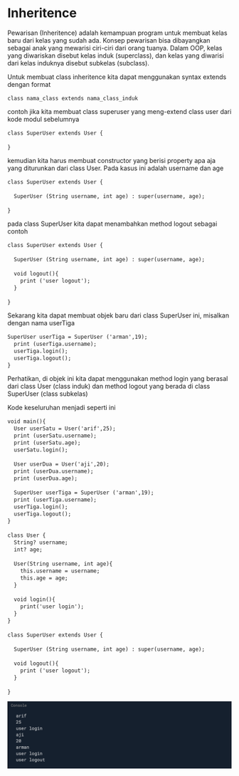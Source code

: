 # Inheritence

Pewarisan \(Inheritence\) adalah kemampuan program untuk membuat kelas baru dari kelas yang sudah ada. Konsep pewarisan bisa dibayangkan sebagai anak yang mewarisi ciri-ciri dari orang tuanya. Dalam OOP, kelas yang diwariskan disebut kelas induk \(superclass\), dan kelas yang diwarisi dari kelas induknya disebut subkelas \(subclass\).

Untuk membuat class inheritence kita dapat menggunakan syntax extends dengan format

```text
class nama_class extends nama_class_induk
```

contoh jika kita membuat class superuser yang meng-extend class user dari kode modul sebelumnya

```text
class SuperUser extends User {
  
}
```

 kemudian kita harus membuat constructor yang berisi property apa aja yang diturunkan dari class User. Pada kasus ini adalah username dan age

```text
class SuperUser extends User {
  
  SuperUser (String username, int age) : super(username, age);
   
}
```

pada class SuperUser kita dapat menambahkan method logout sebagai contoh 

```text
class SuperUser extends User {
  
  SuperUser (String username, int age) : super(username, age);
  
  void logout(){
    print ('user logout');
  }
   
}
```

Sekarang kita dapat membuat objek baru dari class SuperUser ini, misalkan dengan nama userTiga

```text
SuperUser userTiga = SuperUser ('arman',19);
  print (userTiga.username);
  userTiga.login();
  userTiga.logout();
}
```

Perhatikan, di objek ini kita dapat menggunakan method login yang berasal dari class User \(class induk\) dan method logout yang berada di class SuperUser \(class subkelas\)

Kode keseluruhan menjadi seperti ini

```text
void main(){
  User userSatu = User('arif',25);
  print (userSatu.username);
  print (userSatu.age);
  userSatu.login();
  
  User userDua = User('aji',20);
  print (userDua.username);
  print (userDua.age);
  
  SuperUser userTiga = SuperUser ('arman',19);
  print (userTiga.username);
  userTiga.login();
  userTiga.logout();
}

class User {
  String? username;
  int? age;
  
  User(String username, int age){
    this.username = username;
    this.age = age;
  }
  
  void login(){
    print('user login');
  }
}

class SuperUser extends User {
  
  SuperUser (String username, int age) : super(username, age);
  
  void logout(){
    print ('user logout');
  }
   
}
```

![](../.gitbook/assets/image%20%2810%29.png)

